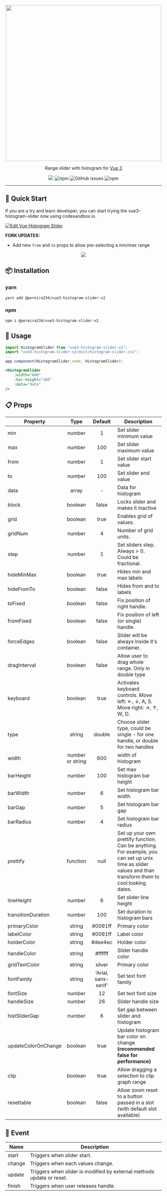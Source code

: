 <p align="center">
    <img src="https://github.com/phedone/vue3-histogram-slider/raw/master/resources/header.png" width="500">
</p>
<p align="center">
 Range slider with histogram for <a href="http://vuejs.org/" rel="nofollow" class="rich-diff-level-one">Vue 3</a>
</p>
<p align="center">
    <img src="https://img.shields.io/github/license/phedone/vue3-histogram-slider?style=flat-square" />
    <img alt="npm" src="https://img.shields.io/npm/dm/vue3-histogram-slider?style=flat-square">
    <img alt="GitHub issues" src="https://img.shields.io/github/issues/phedone/vue3-histogram-slider?style=flat-square">
    <img alt="npm" src="https://img.shields.io/npm/v/vue3-histogram-slider?style=flat-square">
</p>
<hr>

## 🚀 Quick Start
If you are a try and learn developer, you can start trying the vue3-histogram-slider now using codesandbox.io.

<a href="https://codesandbox.io/s/vue-histogram-slider-b7m0e?fontsize=14" target="_blank">
  <img alt="Edit Vue Histogram Slider" src="https://codesandbox.io/static/img/play-codesandbox.svg">
</a>

<p>
    <b>FORK UPDATES:</b>
    <ul>
        <li>Add new <code>from</code> and <code>to</code> props to allow pre-selecting a min/max range</li>
    </ul>
</p>
<p align="center">
    <img src="https://github.com/phedone/vue3-histogram-slider/raw/master/resources/histogram-slider-demo.gif">
</p>

## 📦 Installation    
### yarn
`yarn add @pereira234/vue3-histogram-slider-v2`

### npm
`npm i @pereira234/vue3-histogram-slider-v2`

## 🔧 Usage
```js
import HistogramSlider from "vue3-histogram-slider-v2";
import "vue3-histogram-slider-v2/dist/histogram-slider.css";
...
app.component(HistogramSlider.name, HistogramSlider);
```

```xml
<HistogramSlider
    :width="600"
    :bar-height="100"
    :data="data"
/>
```

## 📋 Props

Property |Type|Default|Description
---|:---:|:---:|---
min|number|1|Set slider minimum value
max|number|100|Set slider maximum value
from|number|1|Set slider start value
to|number|100|Set slider end value
data|array| - |Data for histogram
block|boolean|false|Locks slider and makes it inactive
grid|boolean|true|Enables grid of values.
gridNum|number|4|Number of grid units.
step|number|1|Set sliders step. Always > 0. Could be fractional.
hideMinMax|boolean|true|Hides min and max labels
hideFromTo|boolean|false|Hides from and to labels
toFixed|boolean|false|Fix position of right handle.
fromFixed|boolean|false|Fix position of left (or single) handle.
forceEdges|boolean|false|Slider will be always inside it's container.
dragInterval|boolean|false|Allow user to drag whole range. Only in double type
keyboard|boolean|true|Activates keyboard controls. Move left: ←, ↓, A, S. Move right: →, ↑, W, D.
type|string|double|Choose slider type, could be single - for one handle, or double for two handles
width|number or string|600|width of histogram
barHeight|number|100|Set max histogram bar height
barWidth|number|6|Set histogram bar width
barGap|number|5|Set histogram bar gap
barRadius|number|4|Set histogram bar radius
prettify|function|null|Set up your own prettify function. Can be anything. For example, you can set up unix time as slider values and than transform them to cool looking dates.
lineHeight|number|6|Set slider line height
transitionDuration|number|100|Set duration to histogram bars
primaryColor|string|#0091ff|Primary color
labelColor|string|#0091ff|Label color
holderColor|string|#dee4ec|Holder color
handleColor|string|#ffffff|Slider handle color
gridTextColor|string|silver|Primary color
fontFamily|string|'Arial, sans-serif'|Set text font family
fontSize|number|12|Set text font size
handleSize|number|26|Slider handle size
histSliderGap|number|6|Set gap between slider and histogram
updateColorOnChange|boolean|true|Update histogram bar color on change **(recommended false for performance)**
clip|boolean|true|Allow dragging a selection to clip graph range
resettable|boolean|false|Allow zoom reset to a button passed in a slot (with default slot available)

## 🔧 Event
Name|Description
---|---
start |Triggers when slider start.
change|Triggers when each values change.
update|Triggers when slider is modified by external methods update or reset.
finish|Triggers when user releases handle.

